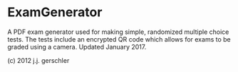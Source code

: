 # ExamGenerator
A PDF exam generator used for making simple, randomized multiple choice tests. The tests include an encrypted QR code which allows for exams to be graded using a camera. Updated January 2017.

(c) 2012 j.j. gerschler
